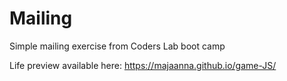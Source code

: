 # Mailing

Simple mailing exercise from Coders Lab boot camp

Life preview available here: https://majaanna.github.io/game-JS/
